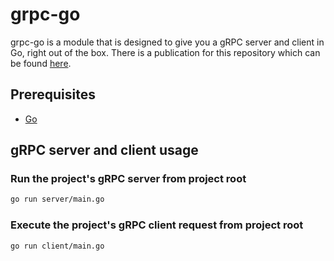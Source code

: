 # grpc-go

grpc-go is a module that is designed to give you a gRPC server and client in Go, right out of the box. There is a publication for this repository which can be found [here](https://pascalallen.medium.com/how-to-build-a-grpc-server-in-go-943f337c4e05).

## Prerequisites

- [Go](https://go.dev/dl/)

## gRPC server and client usage

### Run the project's gRPC server from project root

```bash
go run server/main.go
```

### Execute the project's gRPC client request from project root

```bash
go run client/main.go
```

